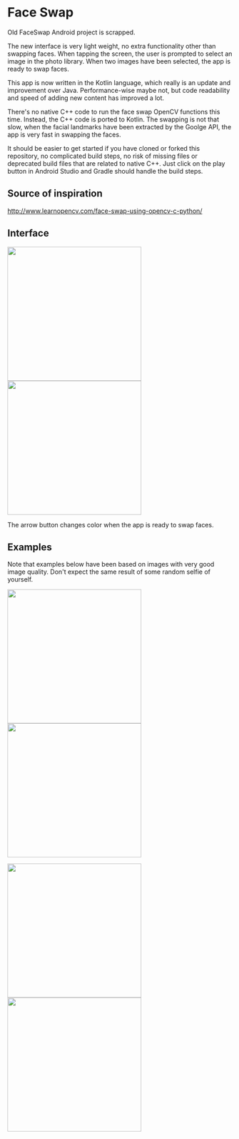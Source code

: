 Face Swap
=====================================

Old FaceSwap Android project is scrapped. 

The new interface is very light weight, no extra functionality other than swapping faces. When tapping the screen, the user is prompted to select an image in the photo library. When two images have been selected, the app is ready to swap faces.

This app is now written in the Kotlin language, which really is an update and improvement over Java. Performance-wise maybe not, but code readability and speed of adding new content has improved a lot.

There's no native C++ code to run the face swap OpenCV functions this time. Instead, the C++ code is ported to Kotlin. The swapping is not that slow, when the facial landmarks have been extracted by the Goolge API, the app is very fast in swapping the faces.

It should be easier to get started if you have cloned or forked this repository, no complicated build steps, no risk of missing files or deprecated build files that are related to native C++. Just click on the play button in Android Studio and Gradle should handle the build steps.

## Source of inspiration
http://www.learnopencv.com/face-swap-using-opencv-c-python/
 
## Interface

<p float="left">
  <img src="./images/light.png" width="300" />
  <img src="./images/ready.png" width="300" /> 
</p>

The arrow button changes color when the app is ready to swap faces.

## Examples

Note that examples below have been based on images with very good image quality. Don't expect the same result of some random selfie of yourself.

<p float="left">
  <img src="./images/pitt_clinton.png" width="300" />
  <img src="./images/clinton_pitt.png" width="300" /> 
</p>

<p float="left">
  <img src="./images/aguilera_clinton.png" width="300" />
  <img src="./images/cage_dicaprio.png" width="300" /> 
</p>